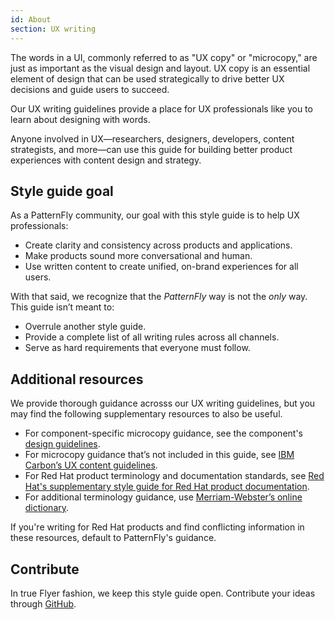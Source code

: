 ```yaml
---
id: About
section: UX writing
---
```

The words in a UI, commonly referred to as "UX copy" or "microcopy," are just as important as the visual design and layout. UX copy is an essential element of design that can be used strategically to drive better UX decisions and guide users to succeed. 

Our UX writing guidelines provide a place for UX professionals like you to learn about designing with words.

Anyone involved in UX—researchers, designers, developers, content strategists, and more—can use this guide for building better product experiences with content design and strategy.

## Style guide goal

As a PatternFly community, our goal with this style guide is to help UX professionals:
- Create clarity and consistency across products and applications.
- Make products sound more conversational and human.
- Use written content to create unified, on-brand experiences for all users.

With that said, we recognize that the *PatternFly* way is not the *only* way. This guide isn’t meant to:
- Overrule another style guide.
- Provide a complete list of all writing rules across all channels.
- Serve as hard requirements that everyone must follow. 

## Additional resources 

We provide thorough guidance acrosss our UX writing guidelines, but you may find the following supplementary resources to also be useful.

- For component-specific microcopy guidance, see the component's [design guidelines](/components/about-modal/design-guidelines).
- For microcopy guidance that’s not included in this guide, see [IBM Carbon’s UX content guidelines](https://www.carbondesignsystem.com/guidelines/content/overview). 
- For Red Hat product terminology and documentation standards, see [Red Hat's supplementary style guide for Red Hat product documentation](https://redhat-documentation.github.io/supplementary-style-guide/#introduction).
- For additional terminology guidance, use [Merriam-Webster’s online dictionary](https://www.merriam-webster.com/). 

If you're writing for Red Hat products and find conflicting information in these resources, default to PatternFly's guidance.

## Contribute

In true Flyer fashion, we keep this style guide open. Contribute your ideas through [GitHub](https://github.com/orgs/patternfly/discussions).
